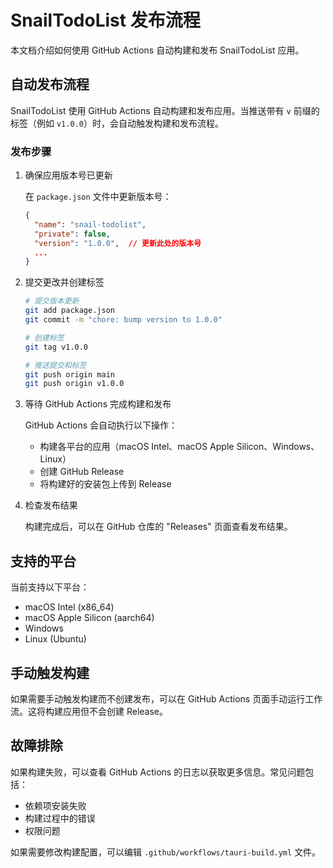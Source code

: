 # SnailTodoList 发布流程

本文档介绍如何使用 GitHub Actions 自动构建和发布 SnailTodoList 应用。

## 自动发布流程

SnailTodoList 使用 GitHub Actions 自动构建和发布应用。当推送带有 `v` 前缀的标签（例如 `v1.0.0`）时，会自动触发构建和发布流程。

### 发布步骤

1. 确保应用版本号已更新
   
   在 `package.json` 文件中更新版本号：

   ```json
   {
     "name": "snail-todolist",
     "private": false,
     "version": "1.0.0",  // 更新此处的版本号
     ...
   }
   ```

2. 提交更改并创建标签

   ```bash
   # 提交版本更新
   git add package.json
   git commit -m "chore: bump version to 1.0.0"
   
   # 创建标签
   git tag v1.0.0
   
   # 推送提交和标签
   git push origin main
   git push origin v1.0.0
   ```

3. 等待 GitHub Actions 完成构建和发布

   GitHub Actions 会自动执行以下操作：
   - 构建各平台的应用（macOS Intel、macOS Apple Silicon、Windows、Linux）
   - 创建 GitHub Release
   - 将构建好的安装包上传到 Release

4. 检查发布结果

   构建完成后，可以在 GitHub 仓库的 "Releases" 页面查看发布结果。

## 支持的平台

当前支持以下平台：

- macOS Intel (x86_64)
- macOS Apple Silicon (aarch64)
- Windows
- Linux (Ubuntu)

## 手动触发构建

如果需要手动触发构建而不创建发布，可以在 GitHub Actions 页面手动运行工作流。这将构建应用但不会创建 Release。

## 故障排除

如果构建失败，可以查看 GitHub Actions 的日志以获取更多信息。常见问题包括：

- 依赖项安装失败
- 构建过程中的错误
- 权限问题

如果需要修改构建配置，可以编辑 `.github/workflows/tauri-build.yml` 文件。 
